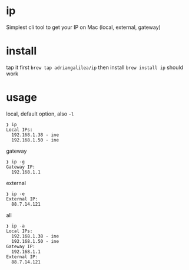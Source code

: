 # ip
 Simplest cli tool to get your IP on Mac (local, external, gateway)

# install

tap it first
`brew tap adriangalilea/ip`
then install
`brew install ip`
should work

# usage
local, default option, also `-l`
```
❯ ip
Local IPs:
  192.168.1.38 - ine
  192.168.1.50 - ine
```

gateway
```
❯ ip -g
Gateway IP:
  192.168.1.1
```
external
```
❯ ip -e
External IP:
  88.7.14.121
```
all
```
❯ ip -a
Local IPs:
  192.168.1.38 - ine
  192.168.1.50 - ine
Gateway IP:
  192.168.1.1
External IP:
  88.7.14.121
```
